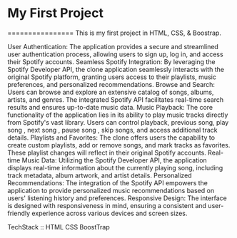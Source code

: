 # My First Project
================
This is my first project in HTML, CSS, & Boostrap.


User Authentication: The application provides a secure and streamlined user authentication process, allowing users to sign up, log in, and access their Spotify accounts.
Seamless Spotify Integration: By leveraging the Spotify Developer API, the clone application seamlessly interacts with the original Spotify platform, granting users access to their playlists, music preferences, and personalized recommendations.
Browse and Search: Users can browse and explore an extensive catalog of songs, albums, artists, and genres. The integrated Spotify API facilitates real-time search results and ensures up-to-date music data.
Music Playback: The core functionality of the application lies in its ability to play music tracks directly from Spotify's vast library. Users can control playback, previous song, play song , next song , pause song , skip songs, and access additional track details.
Playlists and Favorites: The clone offers users the capability to create custom playlists, add or remove songs, and mark tracks as favorites. These playlist changes will reflect in their original Spotify accounts.
Real-time Music Data: Utilizing the Spotify Developer API, the application displays real-time information about the currently playing song, including track metadata, album artwork, and artist details.
Personalized Recommendations: The integration of the Spotify API empowers the application to provide personalized music recommendations based on users' listening history and preferences.
Responsive Design: The interface is designed with responsiveness in mind, ensuring a consistent and user-friendly experience across various devices and screen sizes.


TechStack ::
HTML
CSS
BoostTrap